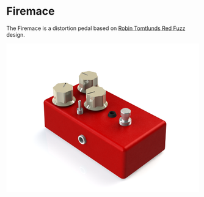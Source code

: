 # Firemace

The Firemace is a distortion pedal based on [Robin Tomtlunds Red Fuzz](http://www.generalguitargadgets.com/effects-projects/distortion/red-fuzz/) design.

![Firemace render](firemace-render-rev-b.png)
